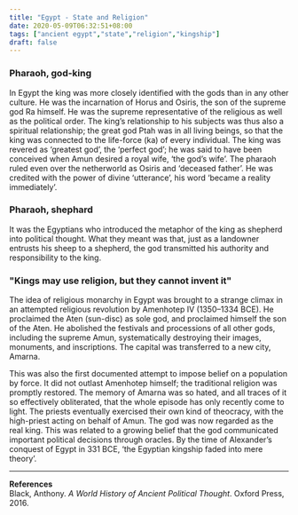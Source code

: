 ```yaml
---
title: "Egypt - State and Religion"
date: 2020-05-09T06:32:51+08:00
tags: ["ancient egypt","state","religion","kingship"]
draft: false
---
```


### Pharaoh, god-king
In Egypt the king was more closely identified with the gods than in any other culture. He was the incarnation of Horus and Osiris, the son of the supreme god Ra himself. He was the supreme representative of the religious as well as the political order. The king’s relationship to his subjects was thus also a spiritual relationship; the great god Ptah was in all living beings, so that the king was connected to the life-force (ka) of every individual. The king was revered as ‘greatest god’, the ‘perfect god’; he was said to have been conceived when Amun desired a royal wife, ‘the god’s wife’. The pharaoh ruled even over the netherworld as Osiris and ‘deceased father’. He was credited with the power of divine ‘utterance’, his word ‘became a reality immediately’.  

### Pharaoh, shephard
It was the Egyptians who introduced the metaphor of the king as shepherd into political thought. What they meant was that, just as a landowner entrusts his sheep to a shepherd, the god transmitted his authority and responsibility to the king.  

### "Kings may use religion, but they cannot invent it"
The idea of religious monarchy in Egypt was brought to a strange climax in an attempted religious revolution by Amenhotep IV (1350–1334 BCE). He proclaimed the Aten (sun-disc) as sole god, and proclaimed himself the son of the Aten. He abolished the festivals and processions of all other gods, including the supreme Amun, systematically destroying their images, monuments, and inscriptions. The capital was transferred to a new city, Amarna.  

This was also the first documented attempt to impose belief on a population by force. It did not outlast Amenhotep himself; the traditional religion was promptly restored. The memory of Amarna was so hated, and all traces of it so effectively obliterated, that the whole episode has only recently come to light. The priests eventually exercised their own kind of theocracy, with the high-priest acting on behalf of Amun. The god was now regarded as the real king. This was related to a growing belief that the god communicated important political decisions through oracles. By the time of Alexander’s conquest of Egypt in 331 BCE, ‘the Egyptian kingship faded into mere theory’.  

---
**References**  
Black, Anthony. *A World History of Ancient Political Thought*. Oxford Press, 2016.
